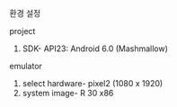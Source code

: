 환경 설정

project
 1. SDK- API23: Android 6.0 (Mashmallow)
 
emulator
 1. select hardware- pixel2 (1080 x 1920)
 2. system image- R 30 x86
